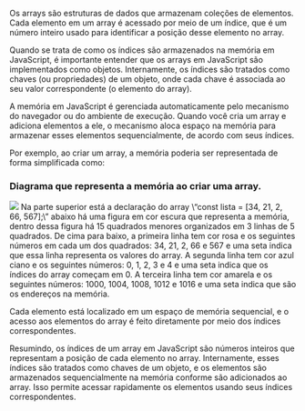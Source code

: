 Os arrays são estruturas de dados que armazenam coleções de elementos. Cada elemento em um array é acessado por meio de um índice, que é um número inteiro usado para identificar a posição desse elemento no array.

Quando se trata de como os índices são armazenados na memória em JavaScript, é importante entender que os arrays em JavaScript são implementados como objetos. Internamente, os índices são tratados como chaves (ou propriedades) de um objeto, onde cada chave é associada ao seu valor correspondente (o elemento do array).

A memória em JavaScript é gerenciada automaticamente pelo mecanismo do navegador ou do ambiente de execução. Quando você cria um array e adiciona elementos a ele, o mecanismo aloca espaço na memória para armazenar esses elementos sequencialmente, de acordo com seus índices.

Por exemplo, ao criar um array, a memória poderia ser representada de forma simplificada como:
### Diagrama que representa a memória ao criar uma array.
![](https://cdn3.gnarususercontent.com.br/3530-js/Imagem_Atividade_v01.png)
Na parte superior está a declaração do array \“const lista = \[34, 21, 2, 66, 567\];\” abaixo há uma figura em cor escura que representa a memória, dentro dessa figura há 15 quadrados menores organizados em 3 linhas de 5 quadrados. De cima para baixo, a primeira linha tem cor rosa e os seguintes números em cada um dos quadrados: 34, 21, 2, 66 e 567 e uma seta indica que essa linha representa os valores do array. A segunda linha tem cor azul ciano e os seguintes números: 0, 1, 2, 3 e 4 e uma seta indica que os índices do array começam em 0. A terceira linha tem cor amarela e os seguintes números: 1000, 1004, 1008, 1012 e 1016 e uma seta indica que são os endereços na memória.

Cada elemento está localizado em um espaço de memória sequencial, e o acesso aos elementos do array é feito diretamente por meio dos índices correspondentes.

Resumindo, os índices de um array em JavaScript são números inteiros que representam a posição de cada elemento no array. Internamente, esses índices são tratados como chaves de um objeto, e os elementos são armazenados sequencialmente na memória conforme são adicionados ao array. Isso permite acessar rapidamente os elementos usando seus índices correspondentes.